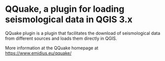# QQuake, a plugin for loading seismological data in QGIS 3.x

QQuake plugin is a plugin that facilitates the download of seismological data
from different sources and loads them directly in QGIS.

More information at the QQuake homepage at<br>
https://www.emidius.eu/qquake/
